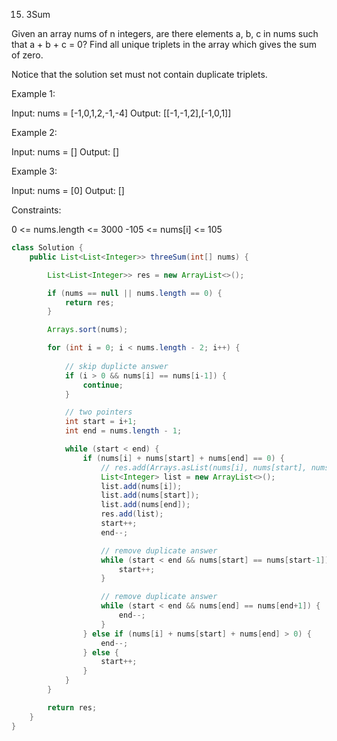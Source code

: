 15. 3Sum

Given an array nums of n integers, are there elements a, b, c in nums such that a + b + c = 0? Find all unique triplets in the array which gives the sum of zero.

Notice that the solution set must not contain duplicate triplets.

Example 1:

Input: nums = [-1,0,1,2,-1,-4]
Output: [[-1,-1,2],[-1,0,1]]

Example 2:

Input: nums = []
Output: []

Example 3:

Input: nums = [0]
Output: []

Constraints:

0 <= nums.length <= 3000
-105 <= nums[i] <= 105



```java
class Solution {
    public List<List<Integer>> threeSum(int[] nums) {

        List<List<Integer>> res = new ArrayList<>();

        if (nums == null || nums.length == 0) {
            return res;
        }

        Arrays.sort(nums);

        for (int i = 0; i < nums.length - 2; i++) {
            
            // skip duplicte answer
            if (i > 0 && nums[i] == nums[i-1]) {
                continue;
            }

            // two pointers
            int start = i+1;
            int end = nums.length - 1;

            while (start < end) {
                if (nums[i] + nums[start] + nums[end] == 0) {
                    // res.add(Arrays.asList(nums[i], nums[start], nums[end]));
                    List<Integer> list = new ArrayList<>();
                    list.add(nums[i]);
                    list.add(nums[start]);
                    list.add(nums[end]);
                    res.add(list);
                    start++;
                    end--;

                    // remove duplicate answer
                    while (start < end && nums[start] == nums[start-1]) {
                        start++;
                    }

                    // remove duplicate answer
                    while (start < end && nums[end] == nums[end+1]) {
                        end--;
                    }
                } else if (nums[i] + nums[start] + nums[end] > 0) {
                    end--;
                } else {
                    start++;
                }
            }
        }

        return res;
    }
}
```

